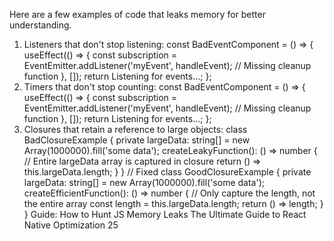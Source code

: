 Here are a few examples of code that leaks memory for better understanding.
1. Listeners that don't stop listening:
const BadEventComponent = () => { 
  useEffect(() => {
    const subscription = EventEmitter.addListener('myEvent', 
handleEvent);
    // Missing cleanup function
  }, []);
  return <Text>Listening for events...</Text>;
};
2. Timers that don't stop counting:
const BadEventComponent = () => {
  useEffect(() => {
    const subscription = EventEmitter.addListener('myEvent', 
handleEvent);
    // Missing cleanup function
  }, []);
  return <Text>Listening for events...</Text>;
};
3. Closures that retain a reference to large objects:
class BadClosureExample {
  private largeData: string[] = new Array(1000000).fill('some 
data');
  createLeakyFunction(): () => number {
    // Entire largeData array is captured in closure
    return () => this.largeData.length;
  }
}
// Fixed
class GoodClosureExample {
  private largeData: string[] = new Array(1000000).fill('some 
data');
  createEfficientFunction(): () => number {
    // Only capture the length, not the entire array
    const length = this.largeData.length;
    return () => length;
  }
}
Guide: How to Hunt JS Memory Leaks
The Ultimate Guide to React Native Optimization
25